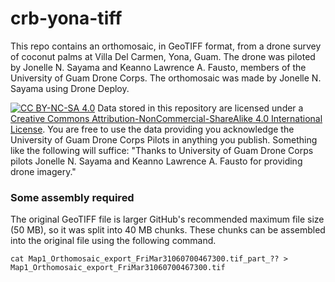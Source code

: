 # crb-yona-tiff

This repo contains an orthomosaic, in GeoTIFF format, from a drone survey of coconut palms at Villa Del Carmen, Yona, Guam. 
The drone was piloted by Jonelle N. Sayama and Keanno Lawrence A. Fausto, members of the University of Guam Drone Corps. The orthomosaic was made by Jonelle N. Sayama using Drone Deploy. 

[![CC BY-NC-SA 4.0][cc-by-nc-sa-shield]][cc-by-nc-sa]
Data stored in this repository are licensed under a [Creative Commons Attribution-NonCommercial-ShareAlike 4.0 International License][cc-by-nc-sa].
You are free to use the data providing you acknowledge the University of Guam Drone Corps Pilots in anything you publish. Something like the following will suffice: "Thanks to University of Guam Drone Corps pilots Jonelle N. Sayama and Keanno Lawrence A. Fausto for providing drone imagery."

[cc-by-nc-sa]: http://creativecommons.org/licenses/by-nc-sa/4.0/
[cc-by-nc-sa-image]: https://licensebuttons.net/l/by-nc-sa/4.0/88x31.png
[cc-by-nc-sa-shield]: https://img.shields.io/badge/License-CC%20BY--NC--SA%204.0-lightgrey.svg

### Some assembly required

The original GeoTIFF file is larger GitHub's recommended maximum file size (50 MB), so it was split into 40 MB chunks. These chunks can be assembled into the original file using the following command. 

```
cat Map1_Orthomosaic_export_FriMar31060700467300.tif_part_?? > Map1_Orthomosaic_export_FriMar31060700467300.tif
```


